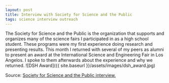 ```yaml
---
layout: post
title: Interview with Society for Science and the Public
tags: science interview outreach
---
```


The Society for Science and the Public is the organization that supports and organizes many of the science fairs I participated in as a high school student. These programs were my first experience doing research and presenting results. This month I returned with several of my peers as alumni to present an award at the International Science and Engineering Fair in Los Angelos. I spoke to them afterwards about the experience and why we returned.
![DSH Award]({{ site.baseurl }}/assets/images/dsh_award.jpg)

Source: [Society for Science and the Public interview.](https://student.societyforscience.org/blog/doing-science/intel-isef-alums-return-offer-special-award-2014)